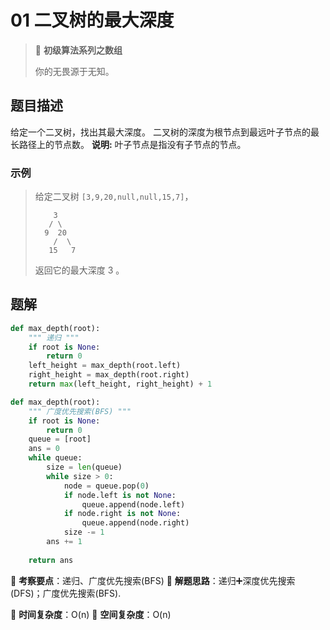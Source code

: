 # 01 二叉树的最大深度

> 🌈 **初级算法系列之数组**
>
> 你的无畏源于无知。

## 题目描述

给定一个二叉树，找出其最大深度。
二叉树的深度为根节点到最远叶子节点的最长路径上的节点数。
**说明:** 叶子节点是指没有子节点的节点。

### 示例

> 给定二叉树 `[3,9,20,null,null,15,7]`，
>
> ```shell
>     3
>    / \
>   9  20
>     /  \
>    15   7
> ```
>
> 返回它的最大深度 3 。

## 题解

```python
def max_depth(root):
    """ 递归 """
    if root is None:
        return 0
    left_height = max_depth(root.left)
    right_height = max_depth(root.right)
    return max(left_height, right_height) + 1
```

```python
def max_depth(root):
    """ 广度优先搜索(BFS) """
    if root is None:
        return 0
    queue = [root]
    ans = 0
    while queue:
        size = len(queue)
        while size > 0:
            node = queue.pop(0)
            if node.left is not None:
                queue.append(node.left)
            if node.right is not None:
                queue.append(node.right)
            size -= 1
        ans += 1
    
    return ans
```

🍥 **考察要点**：递归、广度优先搜索(BFS)
🍬 **解题思路**：递归➕深度优先搜索(DFS)；广度优先搜索(BFS).

🍉 **时间复杂度**：O(n)
🍭 **空间复杂度**：O(n)
